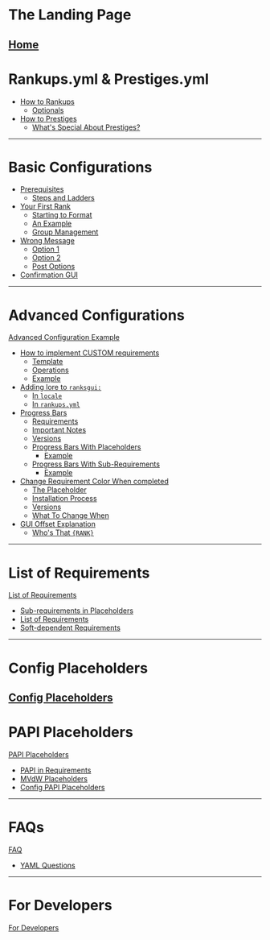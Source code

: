 # The Landing Page
[Home](./Home.md)
 ---
# Rankups.yml & Prestiges.yml
 - [How to Rankups](./How-to-rankups.yml-and-prestiges.yml/How-to-rankups.yml.md)
   - [Optionals](./How-to-rankups.yml-and-prestiges.yml/Optionals.md)
 - [How to Prestiges](./How-to-rankups.yml-and-prestiges.yml/How-to-prestiges.yml.md)
   - [What's Special About Prestiges?](./How-to-rankups.yml-and-prestiges.yml/Whats-special-about-prestiges.md)
 ---
# Basic Configurations
- [Prerequisites](./Configuration-Example/Minimum-requirements.md)
  - [Steps and Ladders]()
- [Your First Rank](./Configuration-Example/Your-first-rank.md)
  - [Starting to Format]()
  - [An Example]()
  - [Group Management]()
- [Wrong Message](./Configuration-Example/Wrong-message.md)
  - [Option 1]()
  - [Option 2]()
  - [Post Options]()
- [Confirmation GUI](./Configuration-Example/Confirmation-GUI.md)
 ---
# Advanced Configurations
[Advanced Configuration Example](https://github.com/okx-code/Rankup3/wiki/Advanced-Configuration-Example)
- [How to implement CUSTOM requirements](https://github.com/okx-code/Rankup3/wiki/Advanced-Configuration-Example#how-to-implement-custom-requirements)
  - [Template](https://github.com/okx-code/Rankup3/wiki/Advanced-Configuration-Example#template)
  - [Operations](https://github.com/okx-code/Rankup3/wiki/Advanced-Configuration-Example#operations)
  - [Example](https://github.com/okx-code/Rankup3/wiki/Advanced-Configuration-Example#an-example-operation)
- [Adding lore to `ranksgui:`](https://github.com/okx-code/Rankup3/wiki/Advanced-Configuration-Example#adding-lore-to-ranksgui)
  - [In `locale`](https://github.com/okx-code/Rankup3/wiki/Advanced-Configuration-Example#1-in-the-locale)
  - [In `rankups.yml`](https://github.com/okx-code/Rankup3/wiki/Advanced-Configuration-Example#2-in-the-rankupsyml)
- [Progress Bars](https://github.com/okx-code/Rankup3/wiki/Advanced-Configuration-Example#progress-bars)
  - [Requirements](https://github.com/okx-code/Rankup3/wiki/Advanced-Configuration-Example#requirements)
  - [Important Notes](https://github.com/okx-code/Rankup3/wiki/Advanced-Configuration-Example#important-notes)
  - [Versions](https://github.com/okx-code/Rankup3/wiki/Advanced-Configuration-Example#versions)
  - [Progress Bars With Placeholders](https://github.com/okx-code/Rankup3/wiki/Advanced-Configuration-Example#progress-bars-with-placeholders)
    - [Example](https://github.com/okx-code/Rankup3/wiki/Advanced-Configuration-Example#example-bars-with-placeholders)
  - [Progress Bars With Sub-Requirements](https://github.com/okx-code/Rankup3/wiki/Advanced-Configuration-Example#progress-bars-with-sub-requirements)
    - [Example](https://github.com/okx-code/Rankup3/wiki/Advanced-Configuration-Example#example-bars-with-sub-requirements)
- [Change Requirement Color When completed](https://github.com/okx-code/Rankup3/wiki/Advanced-Configuration-Example#change-requirement-chat-color-when-completed)
  - [The Placeholder](https://github.com/okx-code/Rankup3/wiki/Advanced-Configuration-Example#the-important-bit)
  - [Installation Process](https://github.com/okx-code/Rankup3/wiki/Advanced-Configuration-Example#installation-process)
  - [Versions](https://github.com/okx-code/Rankup3/wiki/Advanced-Configuration-Example#versions-1)
  - [What To Change When](https://github.com/okx-code/Rankup3/wiki/Advanced-Configuration-Example#what-you-need-to-change-when-you-want-to)
- [GUI Offset Explanation](https://github.com/okx-code/Rankup3/wiki/Advanced-Configuration-Example#gui-offset-explanation)
  - [Who's That `{RANK}`](https://github.com/okx-code/Rankup3/wiki/Advanced-Configuration-Example#whos-that-rank)
 ---
# List of Requirements
[List of Requirements](https://github.com/okx-code/Rankup3/wiki/List-of-Requirements)
- [Sub-requirements in Placeholders](https://github.com/okx-code/Rankup3/wiki/List-of-Requirements#how-to-specify-sub-requirements-in-placeholders)
- [List of Requirements](https://github.com/okx-code/Rankup3/wiki/List-of-Requirements#list)
- [Soft-dependent Requirements](https://github.com/okx-code/Rankup3/wiki/List-of-Requirements#soft-dependent-requirements)
--- 
# Config Placeholders
[Config Placeholders](https://github.com/okx-code/Rankup3/wiki/Config-Placeholders) 
---
# PAPI Placeholders
[PAPI Placeholders](https://github.com/okx-code/Rankup3/wiki/PAPI-Placeholders)
  - [PAPI in Requirements](https://github.com/okx-code/Rankup3/wiki/PAPI-Placeholders#using-papi-in-requirements)
  - [MVdW Placeholders](https://github.com/okx-code/Rankup3/wiki/PAPI-Placeholders#mvdw-placeholders)
  - [Config PAPI Placeholders](https://github.com/okx-code/Rankup3/wiki/PAPI-Placeholders#config-papi-placeholders)
---
# FAQs
[FAQ](https://github.com/okx-code/Rankup3/wiki/FAQ)
 - [YAML Questions](https://github.com/okx-code/Rankup3/wiki/FAQ#yaml-questions)
---
# For Developers
[For Developers](./For-Developers.md)
